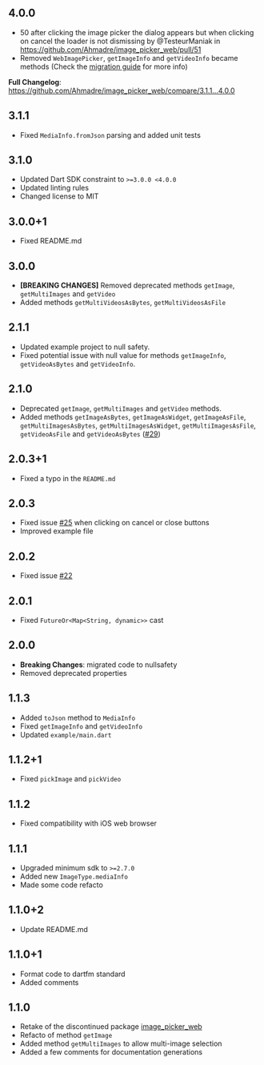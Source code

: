 ## 4.0.0

* 50 after clicking the image picker the dialog appears but when clicking on cancel the loader is not dismissing by @TesteurManiak in https://github.com/Ahmadre/image_picker_web/pull/51
* Removed `WebImagePicker`, `getImageInfo` and `getVideoInfo` became methods (Check the [migration guide](https://github.com/Ahmadre/image_picker_web?tab=readme-ov-file#from-300-to-400) for more info)

**Full Changelog**: https://github.com/Ahmadre/image_picker_web/compare/3.1.1...4.0.0

## 3.1.1

* Fixed `MediaInfo.fromJson` parsing and added unit tests

## 3.1.0

* Updated Dart SDK constraint to `>=3.0.0 <4.0.0`
* Updated linting rules
* Changed license to MIT

## 3.0.0+1

* Fixed README.md

## 3.0.0

* **[BREAKING CHANGES]** Removed deprecated methods `getImage`, `getMultiImages` and `getVideo`
* Added methods `getMultiVideosAsBytes`, `getMultiVideosAsFile`

## 2.1.1

* Updated example project to null safety.
* Fixed potential issue with null value for methods `getImageInfo`, `getVideoAsBytes` and `getVideoInfo`.

## 2.1.0

* Deprecated `getImage`,  `getMultiImages` and `getVideo` methods.
* Added methods `getImageAsBytes`, `getImageAsWidget`, `getImageAsFile`, `getMultiImagesAsBytes`, `getMultiImagesAsWidget`, `getMultiImagesAsFile`,  `getVideoAsFile` and `getVideoAsBytes` ([#29](https://github.com/Ahmadre/image_picker_web/issues/29))

## 2.0.3+1

* Fixed a typo in the `README.md`

## 2.0.3

* Fixed issue [#25](https://github.com/Ahmadre/image_picker_web/issues/25) when clicking on cancel or close buttons
* Improved example file

## 2.0.2

* Fixed issue [#22](https://github.com/Ahmadre/image_picker_web/issues/22)

## 2.0.1

* Fixed `FutureOr<Map<String, dynamic>>` cast

## 2.0.0

* **Breaking Changes**: migrated code to nullsafety
* Removed deprecated properties

## 1.1.3

* Added `toJson` method to `MediaInfo`
* Fixed `getImageInfo` and `getVideoInfo`
* Updated `example/main.dart`

## 1.1.2+1

* Fixed `pickImage` and `pickVideo`

## 1.1.2

* Fixed compatibility with iOS web browser

## 1.1.1

* Upgraded minimum sdk to `>=2.7.0`
* Added new `ImageType.mediaInfo`
* Made some code refacto 

## 1.1.0+2

* Update README.md

## 1.1.0+1

* Format code to dartfm standard
* Added comments

## 1.1.0

* Retake of the discontinued package [image_picker_web](https://pub.dev/packages/image_picker_web)
* Refacto of method `getImage`
* Added method `getMultiImages` to allow multi-image selection
* Added a few comments for documentation generations
